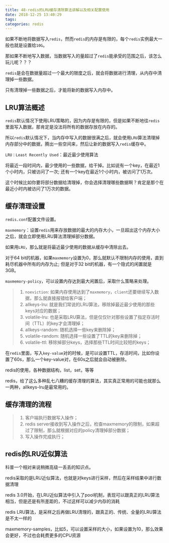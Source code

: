 ```yaml
---
title: 48-redis的LRU缓存清除算法讲解以及相关配置使用
date: 2018-12-25 13:40:29
tags:
categories: redis
---
```



如果不断地将数据写入```redis```，然而```redis```的内存是有限的，每个```redis```实例最大一般也就是设置给```10G```。

那如果不断地写入数据，当数据写入的量超过了```redis```能承受的范围之后，该怎么玩儿呢？？？

```redis```是会在数据量超过一个最大的限度之后，就会将数据进行清理，从内存中清理掉一些数据。

只有清理掉一些数据之后，才能将新的数据写入内存中。

## LRU算法概述

```redis```默认情况下使用LRU策略的，因为内存是有限的，但是如果不断地往```redis```里面写入数据，那肯定是没法将所有的数据存放在内存的。

所以```redis```默认情况下，当内存中写入的数据很满之后，就会使用```LRU```算法清理掉内存部分中的数据，腾出一些空间来，然后让新的数据写入```redis```缓存中。

```LRU：Least Recently Used```：最近最少使用算法

将最近一段时间内，最少使用的一些数据，给干掉。比如说有一个key，在最近1个小时内，只被访问了一次; 还有一个key在最近1个小时内，被访问了1万次。

这个时候比如你要将部分数据给清理掉，你会选择清理哪些数据啊？肯定是那个在最近小时内被访问了1万次的数据。

## 缓存清理设置

```redis.conf```配置文件设置。

```maxmemory```：设置```redis```用来存放数据的最大的内存大小，一旦超出这个内存大小之后，就会立即使用LRU算法清理掉部分数据。

如果用```LRU```，那么就是将最近最少使用的数据从缓存中清除出去。

对于64 bit的机器，如果```maxmemory```设置为0，那么就默认不限制内存的使用，直到耗尽机器中所有的内存为止; 但是对于32 bit的机器，有一个隐式的闲置就是3GB。

```maxmemory-policy```，可以设置内存达到最大闲置后，采取什么策略来处理。

>1. ```noeviction```: 如果内存使用达到了```maxmemory```，```client```还要继续写入数据，那么就直接报错给客户端；
>1. allkeys-lru: 就是我们常说的LRU算法，移除掉最近最少使用的那些keys对应的数据；
>1. volatile-lru: 也是采取LRU算法，但是仅仅针对那些设置了指定存活时间（TTL）的key才会清理掉；
>1. allkeys-random: 随机选择一些key来删除掉；
>1. volatile-random: 随机选择一些设置了TTL的key来删除掉；
>1. volatile-ttl: 移除掉部分keys，选择那些TTL时间比较短的keys；

在```redis```里面，写入```key-value```对的时候，是可以设置TTL，存活时间，比如你设置了60s，那么一个key-value对，在60s之后就会自动被删除。

redis的使用，各种数据结构，list，set，等等


redis，给了这么多种乱七八糟的缓存清理的算法，其实真正常用的可能也就那么一两种，allkeys-lru是最常用的。

## 缓存清理的流程

>1. 客户端执行数据写入操作；
>1. redis server接收到写入操作之后，检查maxmemory的限制，如果超过了限制，那么就根据对应的policy清理掉部分数据；
>1. 写入操作完成执行；

## redis的LRU近似算法

科普一个相对来说稍微高级一丢丢的知识点。

redis采取的是LRU近似算法，也就是对keys进行采样，然后在采样结果中进行数据清理

redis 3.0开始，在LRU近似算法中引入了pool机制，表现可以跟真正的LRU算法相当，但是还是有所差距的，不过这样可以减少内存的消耗

redis LRU算法，是采样之后再做LRU清理的，跟真正的、传统、全量的LRU算法是不太一样的

maxmemory-samples，比如5，可以设置采样的大小，如果设置为10，那么效果会更好，不过也会耗费更多的CPU资源

